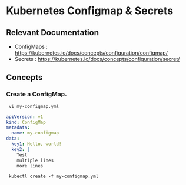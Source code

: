 # Kubernetes Configmap & Secrets

## Relevant Documentation

- ConfigMaps : https://kubernetes.io/docs/concepts/configuration/configmap/
- Secrets    : https://kubernetes.io/docs/concepts/configuration/secret/




## Concepts

### Create a ConfigMap.

```
 vi my-configmap.yml
``` 
``` yaml
apiVersion: v1
kind: ConfigMap
metadata:
  name: my-configmap
data:
  key1: Hello, world!
  key2: |
    Test
    multiple lines
    more lines
```
```
 kubectl create -f my-configmap.yml
``` 

